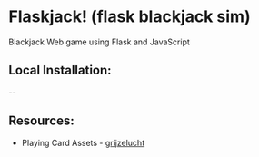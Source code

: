 # Flaskjack! (flask blackjack sim)
Blackjack Web game using Flask and JavaScript

## Local Installation:

--

## Resources:
- Playing Card Assets - [grijzelucht](https://grijzelucht.itch.io/pixel-playing-cards)
